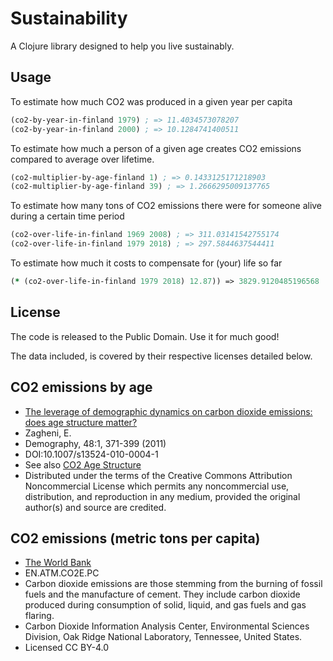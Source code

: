 # Sustainability

A Clojure library designed to help you live sustainably.

## Usage

To estimate how much CO2 was produced in a given year per capita

```clj
(co2-by-year-in-finland 1979) ; => 11.4034573078207
(co2-by-year-in-finland 2000) ; => 10.1284741400511
```

To estimate how much a person of a given age creates CO2 emissions compared to average over lifetime.

```clj
(co2-multiplier-by-age-finland 1) ; => 0.1433125171218903
(co2-multiplier-by-age-finland 39) ; => 1.2666295009137765
```

To estimate how many tons of CO2 emissions there were for someone alive during a certain time period

```clj
(co2-over-life-in-finland 1969 2008) ; => 311.03141542755174
(co2-over-life-in-finland 1979 2018) ; => 297.5844637544411
```

To estimate how much it costs to compensate for (your) life so far
```clj
(* (co2-over-life-in-finland 1979 2018) 12.87)) => 3829.9120485196568
```

## License

The code is released to the Public Domain. Use it for much good!

The data included, is covered by their respective licenses detailed below.

## CO2 emissions by age
- [The leverage of demographic dynamics on carbon dioxide emissions: does age structure matter?](https://www.demogr.mpg.de/en/projects_publications/publications_1904/journal_articles/the_leverage_of_demographic_dynamics_on_carbon_dioxide_emissions_does_age_structure_matter_4131.htm)
- Zagheni, E.
- Demography, 48:1, 371-399 (2011)
- DOI:10.1007/s13524-010-0004-1
- See also [CO2 Age Structure](https://www.mpg.de/4635546/CO2_age_structure)
- Distributed under the terms of the Creative Commons Attribution Noncommercial License which permits any noncommercial use, distribution, and reproduction in any medium, provided the original author(s) and source are credited.

## CO2 emissions (metric tons per capita)
- [The World Bank](https://databank.worldbank.org/data/source/world-development-indicators)
- EN.ATM.CO2E.PC
- Carbon dioxide emissions are those stemming from the burning of fossil fuels and the manufacture of cement. They include carbon dioxide produced during consumption of solid, liquid, and gas fuels and gas flaring.
- Carbon Dioxide Information Analysis Center, Environmental Sciences Division, Oak Ridge National Laboratory, Tennessee, United States.
- Licensed CC BY-4.0
